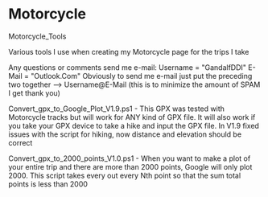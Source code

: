 # Motorcycle
Motorcycle_Tools

Various tools I use when creating my Motorcycle page for the trips I take

Any questions or comments send me e-mail:
Username = "GandalfDDI"
E-Mail = "Outlook.Com"
Obviously to send me e-mail just put the preceding two together --> Username@E-Mail (this is to minimize the amount of SPAM I get thank you)

Convert_gpx_to_Google_Plot_V1.9.ps1 - This GPX was tested with Motorcycle tracks but will work for ANY kind of GPX file. It will also work if you take your GPX device to take a hike and input the GPX file. In V1.9 fixed issues with the script for hiking, now distance and elevation should be correct

Convert_gpx_to_2000_points_V1.0.ps1 - When you want to make a plot of your entire trip and there are more than 2000 points, Google will only plot 2000. This script takes every out every Nth point so that the sum total points is less than 2000
